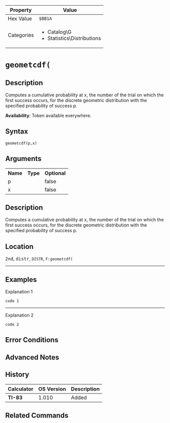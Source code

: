 | Property      | Value |
|---------------|-------|
| Hex Value     | `$BB1A`|
| Categories    | <ul><li>Catalog\G</li><li>Statistics\Distributions</li></ul> |

# `geometcdf(`

## Description
Computes a cumulative probability at x, the number of the trial on which the first success occurs, for the discrete geometric distribution with the specified probability of success p.


<b>Availability</b>: Token available everywhere.

## Syntax
`geometcdf(p,x)`

## Arguments
<table>
<tr><th>Name</th><th>Type</th><th>Optional</th></tr>

<tr><td>p</td><td></td><td>false</td></tr>

<tr><td>x</td><td></td><td>false</td></tr>

</table>

## Description
Computes a cumulative probability at x, the number of the trial on which the first success occurs, for the discrete geometric distribution with the specified probability of success p.

## Location
<kbd>2nd</kbd>, <kbd>distr</kbd>, `DISTR`, `F:geometcdf(`
<hr>

## Examples

Explanation 1
```ti-basic
code 1
```
---
Explanation 2
```ti-basic
code 2
```

## Error Conditions


## Advanced Notes


## History
| Calculator | OS Version | Description |
|------------|------------|-------------|
| <b>TI-83</b> | 1.010 | Added

## Related Commands

    